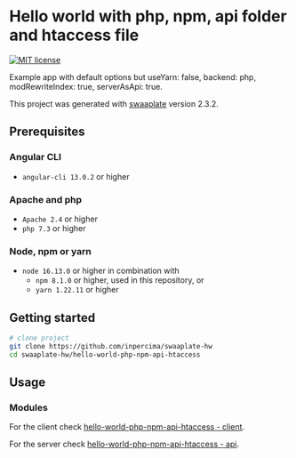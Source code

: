 # Hello world with php, npm, api folder and htaccess file

[![MIT license](https://img.shields.io/badge/license-MIT-blue.svg)](./LICENSE.md)

Example app with default options but useYarn: false, backend: php, modRewriteIndex: true, serverAsApi: true.

This project was generated with [swaaplate](https://github.com/inpercima/swaaplate) version 2.3.2.

## Prerequisites

### Angular CLI

* `angular-cli 13.0.2` or higher

### Apache and php

* `Apache 2.4` or higher
* `php 7.3` or higher

### Node, npm or yarn

* `node 16.13.0` or higher in combination with
  * `npm 8.1.0` or higher, used in this repository,  or
  * `yarn 1.22.11` or higher

## Getting started

```bash
# clone project
git clone https://github.com/inpercima/swaaplate-hw
cd swaaplate-hw/hello-world-php-npm-api-htaccess
```

## Usage

### Modules

For the client check [hello-world-php-npm-api-htaccess - client](./client).

For the server check [hello-world-php-npm-api-htaccess - api](./api).

